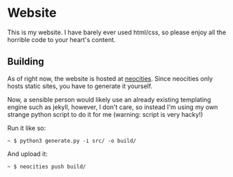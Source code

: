 # Website

This is my website. I have barely ever used html/css, so please enjoy all the horrible code to your heart's content.

## Building

As of right now, the website is hosted at [neocities](https://neocities.org). Since neocities only hosts static sites, you have to generate it yourself.

Now, a sensible person would likely use an already existing templating engine such as jekyll, however, I don't care, so instead I'm using my own strange python script to do it for me (warning: script is very hacky!)

Run it like so:

```
~ $ python3 generate.py -i src/ -o build/
```

And upload it:

```
~ $ neocities push build/
```
